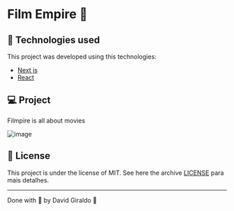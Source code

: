 # Film Empire :rocket:

## :rocket: Technologies used
This project was developed using this technologies:
- [Next js](https://nextjs.org/)
- [React](https://reactjs.org)

## :computer: Project

Filmpire is all about movies

![image](https://github.com/dagibu301/filmpire_dgb/assets/47512198/8f549a40-bb84-4e36-9db5-44ab5e4e2de3)


## :memo: License

This project is under the license of MIT. See here the archive [LICENSE](LICENSE.md) para mais detalhes.

---

Done with :purple_heart: by David Giraldo :wave:

